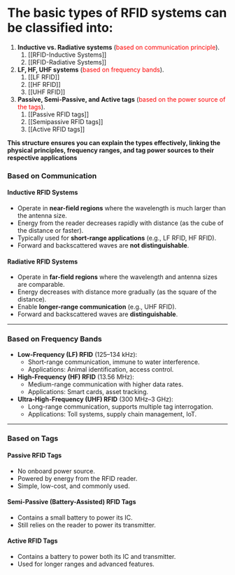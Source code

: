# The basic types of RFID systems can be classified into:
1. **Inductive vs. Radiative systems** (<span style="color:rgb(255, 0, 0)">based on communication principle</span>).
	1. [[RFID-Inductive Systems]]
	2. [[RFID-Radiative Systems]]
2. **LF, HF, UHF systems** (<span style="color:rgb(255, 0, 0)">based on frequency bands</span>).
	1. [[LF RFID]]
	2. [[HF RFID]]
	3. [[UHF RFID]]
3. **Passive, Semi-Passive, and Active tags** (<span style="color:rgb(255, 0, 0)">based on the power source of the tags</span>).
	1. [[Passive RFID tags]]
	2. [[Semipassive RFID tags]]
	3. [[Active RFID tags]]

**This structure ensures you can explain the types effectively, linking the physical principles, frequency ranges, and tag power sources to their respective applications**

### **Based on Communication**

#### **Inductive RFID Systems**

- Operate in **near-field regions** where the wavelength is much larger than the antenna size.
- Energy from the reader decreases rapidly with distance (as the cube of the distance or faster).
- Typically used for **short-range applications** (e.g., LF RFID, HF RFID).
- Forward and backscattered waves are **not distinguishable**.

#### **Radiative RFID Systems**

- Operate in **far-field regions** where the wavelength and antenna sizes are comparable.
- Energy decreases with distance more gradually (as the square of the distance).
- Enable **longer-range communication** (e.g., UHF RFID).
- Forward and backscattered waves are **distinguishable**.

---

### **Based on Frequency Bands**

- **Low-Frequency (LF) RFID** (125–134 kHz):
    - Short-range communication, immune to water interference.
    - Applications: Animal identification, access control.
- **High-Frequency (HF) RFID** (13.56 MHz):
    - Medium-range communication with higher data rates.
    - Applications: Smart cards, asset tracking.
- **Ultra-High-Frequency (UHF) RFID** (300 MHz–3 GHz):
    - Long-range communication, supports multiple tag interrogation.
    - Applications: Toll systems, supply chain management, IoT.

---

### **Based on Tags**

#### **Passive RFID Tags**

- No onboard power source.
- Powered by energy from the RFID reader.
- Simple, low-cost, and commonly used.

#### **Semi-Passive (Battery-Assisted) RFID Tags**

- Contains a small battery to power its IC.
- Still relies on the reader to power its transmitter.

#### **Active RFID Tags**

- Contains a battery to power both its IC and transmitter.
- Used for longer ranges and advanced features.